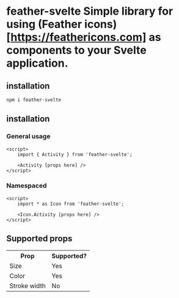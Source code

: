 # feather-svelte Simple library for using (Feather icons)[https://feathericons.com] as components to your Svelte application.

## installation
```bash
npm i feather-svelte
```

## installation
### General usage
```svelte
<script>
    import { Activity } from 'feather-svelte';

    <Activity [props here] />
</script>
```
### Namespaced
```svelte
<script>
    import * as Icon from 'feather-svelte';

    <Icon.Activity [props here] />
</script>
```

## Supported props
<table>
    <tr>
        <th>Prop</th>
        <th>Supported?</th>
    </tr>
    <tr>
        <td>Size</td>
        <td>Yes</td>
    </tr>
    <tr>
        <td>Color</td>
        <td>Yes</td>
    </tr>
    <tr>
        <td>Stroke width</td>
        <td>No</td>
    </tr>
</table>
